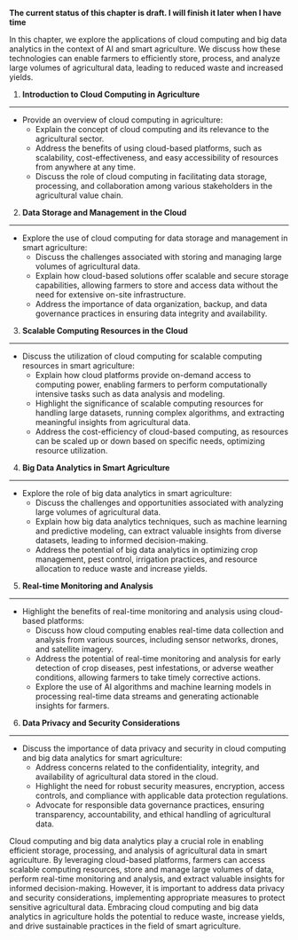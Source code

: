 **The current status of this chapter is draft. I will finish it later when I have time**

In this chapter, we explore the applications of cloud computing and big data analytics in the context of AI and smart agriculture. We discuss how these technologies can enable farmers to efficiently store, process, and analyze large volumes of agricultural data, leading to reduced waste and increased yields.

1. **Introduction to Cloud Computing in Agriculture**
-----------------------------------------------------

* Provide an overview of cloud computing in agriculture:
  * Explain the concept of cloud computing and its relevance to the agricultural sector.
  * Address the benefits of using cloud-based platforms, such as scalability, cost-effectiveness, and easy accessibility of resources from anywhere at any time.
  * Discuss the role of cloud computing in facilitating data storage, processing, and collaboration among various stakeholders in the agricultural value chain.

2. **Data Storage and Management in the Cloud**
-----------------------------------------------

* Explore the use of cloud computing for data storage and management in smart agriculture:
  * Discuss the challenges associated with storing and managing large volumes of agricultural data.
  * Explain how cloud-based solutions offer scalable and secure storage capabilities, allowing farmers to store and access data without the need for extensive on-site infrastructure.
  * Address the importance of data organization, backup, and data governance practices in ensuring data integrity and availability.

3. **Scalable Computing Resources in the Cloud**
------------------------------------------------

* Discuss the utilization of cloud computing for scalable computing resources in smart agriculture:
  * Explain how cloud platforms provide on-demand access to computing power, enabling farmers to perform computationally intensive tasks such as data analysis and modeling.
  * Highlight the significance of scalable computing resources for handling large datasets, running complex algorithms, and extracting meaningful insights from agricultural data.
  * Address the cost-efficiency of cloud-based computing, as resources can be scaled up or down based on specific needs, optimizing resource utilization.

4. **Big Data Analytics in Smart Agriculture**
----------------------------------------------

* Explore the role of big data analytics in smart agriculture:
  * Discuss the challenges and opportunities associated with analyzing large volumes of agricultural data.
  * Explain how big data analytics techniques, such as machine learning and predictive modeling, can extract valuable insights from diverse datasets, leading to informed decision-making.
  * Address the potential of big data analytics in optimizing crop management, pest control, irrigation practices, and resource allocation to reduce waste and increase yields.

5. **Real-time Monitoring and Analysis**
----------------------------------------

* Highlight the benefits of real-time monitoring and analysis using cloud-based platforms:
  * Discuss how cloud computing enables real-time data collection and analysis from various sources, including sensor networks, drones, and satellite imagery.
  * Address the potential of real-time monitoring and analysis for early detection of crop diseases, pest infestations, or adverse weather conditions, allowing farmers to take timely corrective actions.
  * Explore the use of AI algorithms and machine learning models in processing real-time data streams and generating actionable insights for farmers.

6. **Data Privacy and Security Considerations**
-----------------------------------------------

* Discuss the importance of data privacy and security in cloud computing and big data analytics for smart agriculture:
  * Address concerns related to the confidentiality, integrity, and availability of agricultural data stored in the cloud.
  * Highlight the need for robust security measures, encryption, access controls, and compliance with applicable data protection regulations.
  * Advocate for responsible data governance practices, ensuring transparency, accountability, and ethical handling of agricultural data.

Cloud computing and big data analytics play a crucial role in enabling efficient storage, processing, and analysis of agricultural data in smart agriculture. By leveraging cloud-based platforms, farmers can access scalable computing resources, store and manage large volumes of data, perform real-time monitoring and analysis, and extract valuable insights for informed decision-making. However, it is important to address data privacy and security considerations, implementing appropriate measures to protect sensitive agricultural data. Embracing cloud computing and big data analytics in agriculture holds the potential to reduce waste, increase yields, and drive sustainable practices in the field of smart agriculture.
